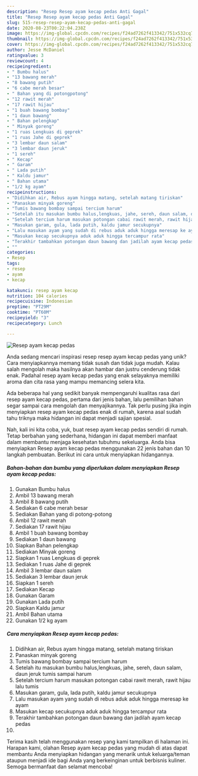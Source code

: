 ```yaml
---
description: "Resep Resep ayam kecap pedas Anti Gagal"
title: "Resep Resep ayam kecap pedas Anti Gagal"
slug: 515-resep-resep-ayam-kecap-pedas-anti-gagal
date: 2020-08-23T00:22:04.238Z
image: https://img-global.cpcdn.com/recipes/f24ad7262f413342/751x532cq70/resep-ayam-kecap-pedas-foto-resep-utama.jpg
thumbnail: https://img-global.cpcdn.com/recipes/f24ad7262f413342/751x532cq70/resep-ayam-kecap-pedas-foto-resep-utama.jpg
cover: https://img-global.cpcdn.com/recipes/f24ad7262f413342/751x532cq70/resep-ayam-kecap-pedas-foto-resep-utama.jpg
author: Jesse McDaniel
ratingvalue: 3
reviewcount: 4
recipeingredient:
- " Bumbu halus"
- "13 bawang merah"
- "8 bawang putih"
- "6 cabe merah besar"
- " Bahan yang di potongpotong"
- "12 rawit merah"
- "17 rawit hijau"
- "1 buah bawang bombay"
- "1 daun bawang"
- " Bahan pelengkap"
- " Minyak goreng"
- "1 ruas Lengkuas di geprek"
- "1 ruas Jahe di geprek"
- "3 lembar daun salam"
- "3 lembar daun jeruk"
- "1 sereh"
- " Kecap"
- " Garam"
- " Lada putih"
- " Kaldu jamur"
- " Bahan utama"
- "1/2 kg ayam"
recipeinstructions:
- "Didihkan air, Rebus ayam hingga matang, setelah matang tiriskan"
- "Panaskan minyak goreng"
- "Tumis bawang bombay sampai tercium harum"
- "Setelah itu masukan bumbu halus,lengkuas, jahe, sereh, daun salam, daun jeruk tumis sampai harum"
- "Setelah tercium harum masukan potongan cabai rawit merah, rawit hijau lalu tumis"
- "Masukan garam, gula, lada putih, kaldu jamur secukupnya"
- "Lalu masukan ayam yang sudah di rebus aduk aduk hingga meresap ke ayam"
- "Masukan kecap secukupnya aduk aduk hingga tercampur rata"
- "Terakhir tambahkan potongan daun bawang dan jadilah ayam kecap pedas"
- ""
categories:
- Resep
tags:
- resep
- ayam
- kecap

katakunci: resep ayam kecap 
nutrition: 104 calories
recipecuisine: Indonesian
preptime: "PT29M"
cooktime: "PT60M"
recipeyield: "3"
recipecategory: Lunch

---
```



![Resep ayam kecap pedas](https://img-global.cpcdn.com/recipes/f24ad7262f413342/751x532cq70/resep-ayam-kecap-pedas-foto-resep-utama.jpg)

Anda sedang mencari inspirasi resep resep ayam kecap pedas yang unik? Cara menyiapkannya memang tidak susah dan tidak juga mudah. Kalau salah mengolah maka hasilnya akan hambar dan justru cenderung tidak enak. Padahal resep ayam kecap pedas yang enak selayaknya memiliki aroma dan cita rasa yang mampu memancing selera kita.



Ada beberapa hal yang sedikit banyak mempengaruhi kualitas rasa dari resep ayam kecap pedas, pertama dari jenis bahan, lalu pemilihan bahan segar sampai cara mengolah dan menyajikannya. Tak perlu pusing jika ingin menyiapkan resep ayam kecap pedas enak di rumah, karena asal sudah tahu triknya maka hidangan ini dapat menjadi sajian spesial.


Nah, kali ini kita coba, yuk, buat resep ayam kecap pedas sendiri di rumah. Tetap berbahan yang sederhana, hidangan ini dapat memberi manfaat dalam membantu menjaga kesehatan tubuhmu sekeluarga. Anda bisa menyiapkan Resep ayam kecap pedas menggunakan 22 jenis bahan dan 10 langkah pembuatan. Berikut ini cara untuk menyiapkan hidangannya.

<!--inarticleads1-->

##### Bahan-bahan dan bumbu yang diperlukan dalam menyiapkan Resep ayam kecap pedas:

1. Gunakan  Bumbu halus
1. Ambil 13 bawang merah
1. Ambil 8 bawang putih
1. Sediakan 6 cabe merah besar
1. Sediakan  Bahan yang di potong-potong
1. Ambil 12 rawit merah
1. Sediakan 17 rawit hijau
1. Ambil 1 buah bawang bombay
1. Sediakan 1 daun bawang
1. Siapkan  Bahan pelengkap
1. Sediakan  Minyak goreng
1. Siapkan 1 ruas Lengkuas di geprek
1. Sediakan 1 ruas Jahe di geprek
1. Ambil 3 lembar daun salam
1. Sediakan 3 lembar daun jeruk
1. Siapkan 1 sereh
1. Sediakan  Kecap
1. Gunakan  Garam
1. Gunakan  Lada putih
1. Siapkan  Kaldu jamur
1. Ambil  Bahan utama
1. Gunakan 1/2 kg ayam




<!--inarticleads2-->

##### Cara menyiapkan Resep ayam kecap pedas:

1. Didihkan air, Rebus ayam hingga matang, setelah matang tiriskan
1. Panaskan minyak goreng
1. Tumis bawang bombay sampai tercium harum
1. Setelah itu masukan bumbu halus,lengkuas, jahe, sereh, daun salam, daun jeruk tumis sampai harum
1. Setelah tercium harum masukan potongan cabai rawit merah, rawit hijau lalu tumis
1. Masukan garam, gula, lada putih, kaldu jamur secukupnya
1. Lalu masukan ayam yang sudah di rebus aduk aduk hingga meresap ke ayam
1. Masukan kecap secukupnya aduk aduk hingga tercampur rata
1. Terakhir tambahkan potongan daun bawang dan jadilah ayam kecap pedas
1. 




Terima kasih telah menggunakan resep yang kami tampilkan di halaman ini. Harapan kami, olahan Resep ayam kecap pedas yang mudah di atas dapat membantu Anda menyiapkan hidangan yang menarik untuk keluarga/teman ataupun menjadi ide bagi Anda yang berkeinginan untuk berbisnis kuliner. Semoga bermanfaat dan selamat mencoba!
